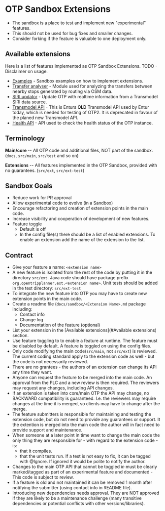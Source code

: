 # OTP Sandbox Extensions

- The sandbox is a place to test and implement new "experimental" features.  
- This should not be used for bug fixes and smaller changes.
- Consider forking if the feature is valuable to one deployment only.


## Available extensions
Here is a list of features implemented as OTP Sandbox Extensions. TODO - Disclaimer on usage.

- [Examples](sandbox/Examples.md) - Sandbox examples on how to implement extensions.
- [Transfer analyser](sandbox/transferanalyzer.md) - Module used for analyzing the transfers between 
nearby stops generated by routing via OSM data.
- [SIRI updator](sandbox/SiriUpdator.md) - Update OTP with realtime information from a Transmodel SIRI data source.
-  [Transmodel API](sandbox/TransmodelAPI.md) - This is Enturs **OLD** Transmodel API used by Entur today, which is needed for testing of OTP2. It is deprecated in favour of the planed new Transmodel API.
-  [Health API](sandbox/HealthAPI.md) - API used to check the health status of the OTP instance.

## Terminology

**Main/core**   -- All OTP code and additional files, NOT part of the sandbox. 
(`docs`, `src/main`, `src/test` and so on)

**Extensions** -- All features implemented in the OTP Sandbox, provided with no guarantees. 
(`src/ext`, `src/ext-test`)  

## Sandbox Goals

- Reduce work for PR approval
- Allow experimental code to evolve (in a Sandbox)
- Encourage refactoring and creation of extension points in the main code.
- Increase visibility and cooperation of development of new features.
- Feature toggle 
  - Default is off
  - In the config file(s) there should be a list of enabled extensions. To enable an extension add 
  the name of the extension to the list.


## Contract
- Give your feature a name: `<extension name>`
- A new feature is isolated from the rest of the code by putting it in the directory `src/ext`. 
  Java code should have package prefix `org.opentripplanner.ext.<extension name>`. Unit tests 
  should be added in the test directory: `src/ext-test`
- To integrate the new feature into OTP you may have to create new extension points in the main 
  code. 
- Create a readme file (`docs/sandbox/<Extension Name>.md` 
  package including:
    - Contact info 
    - Change log
    - Documentation of the feature (optional)
- List your extension in the [Available extensions](#Available extensions) section.
- Use feature toggling to to enable a feature at runtime. The feature must be disabled by default. 
  A feature is toggled _on_ using the config files.
- Only code modifying the main code(`src/main`, not `src/ext`) is reviewed. The current coding 
  standard apply to the extension code as well - but the code is not necessarily reviewed.
- There are no grantees - the authors of an extension can change its API any time they want. 
- Anyone can request the feature to be merged into the main code. An approval from the PLC and a 
  new review is then required. The reviewers may request any changes, including API changes. 
- If an extension is taken into core/main OTP the API may change, no BACKWARD compatibility is 
  guaranteed. I.e. the reviewers may require changes at the time it is merged, so clients may have 
  to change after the merge.
- The feature submitters is responsible for maintaining and testing the extension code, but do not
  need to provide any guarantees or support. It the extention is merged into the main code the 
  author will in fact need to provide support and maintenance.
- When someone at a later point in time want to change the main code the only thing they are
  responsible for - with regard to the extension code - is:
  - that it compiles.
  - that the unit tests run. If a test is not easy to fix, it can be tagged with @Ignore. If ignored
    it would be polite to notify the author. 
- Changes to the main OTP API that cannot be toggled _in_ must be clearly marked/tagged as part of 
  an experimental feature and documented - This code is subject to review.
- If a feature is old and not maintained it can be removed 1 month after notifying the submitter 
(using contact info in README file).
- Introducing new dependencies needs approval. They are NOT approved if they are likely to be a 
  maintenance challenge (many transitive dependencies or potential conflicts with other 
  versions/libraries).


